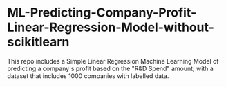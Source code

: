 # ML-Predicting-Company-Profit-Linear-Regression-Model-without-scikitlearn
This repo includes a Simple Linear Regression Machine Learning Model of predicting a company's profit based on the "R&amp;D Spend" amount; with a dataset that includes 1000 companies with labelled data.
